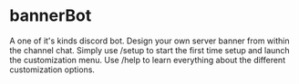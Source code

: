 # bannerBot

A one of it's kinds discord bot.
Design your own server banner from within the channel chat.
Simply use /setup to start the first time setup and launch the customization menu.
Use /help to learn everything about the different customization options.
